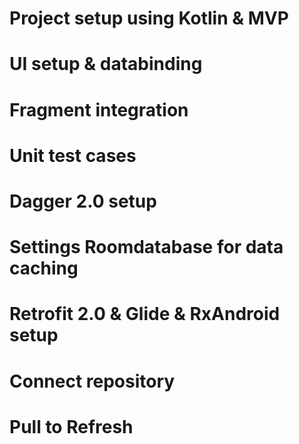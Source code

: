 # Project setup using Kotlin & MVP 
# UI setup & databinding
# Fragment integration 
# Unit test cases
# Dagger 2.0 setup
# Settings Roomdatabase for data caching
# Retrofit 2.0 & Glide & RxAndroid setup
# Connect repository
# Pull to Refresh
